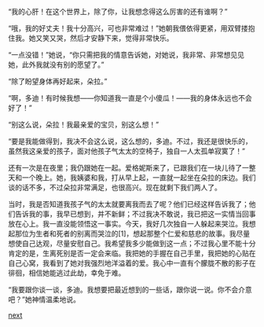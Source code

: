 
“我的心肝！在这个世界上，除了你，让我想念得这么厉害的还有谁啊？”

“哦，我的好丈夫！我十分高兴，可也非常难过！”她朝我偎依得更紧，用双臂搂抱住我。她又笑又哭，然后才安静下来，觉得非常快乐。

“一点没错！”她说，“你只需把我的情意告诉她，对她说，我非常、非常想见见她，此外我就没有别的愿望了。”

“除了盼望身体再好起来，朵拉。”

“啊，多迪！有时候我想——你知道我一直是个小傻瓜！——我的身体永远也不会好了！”

“别这么说，朵拉！我最亲爱的宝贝，别这么想！”

“要是我能做得到，我决不会这么说，这么想的，多迪。不过，我还是很快乐的，虽然我这亲爱的孩子，面对他孩子气太太的空椅子，独自一人太孤单寂寞了！”

还有一次是在夜里；我仍跟她在一起。爱格妮斯来了，已跟我们在一块儿待了一整天和一个晚上。她，我姨婆和我，打从早上起，一直就一起坐在朵拉的床边。我们谈的话不多，不过朵拉非常满足，也很高兴。现在就剩下我们两人了。

当时，我是否知道我孩子气的太太就要离我而去了呢？他们已经这样告诉我了；他们告诉我的事，我早已想到，并不新鲜；不过我决不敢说，我已把这一实情当回事放在心上。我一直没能领悟这一事实。今天，我好几次独自一人躲起来哭泣。我想起那位为生者和死者的别离而哭泣的[1]，想起那整个仁爱和慈悲的故事。我尽量想使自己达观，尽量安慰自己。我希望我多少能做到这一点；不过我心里不能十分肯定的是，生离死别是否一定会来临。我把她的手握在自己手里，我把她的心贴在自己心窝，我看到了她对我强烈地洋溢着的爱。我心中一直有个朦胧不散的影子在徘徊，相信她能逃过此劫，幸免于难。

“我要跟你谈一谈，多迪。我想要把最近想到的一些话，跟你说一说。你不会介意吧？”她神情温柔地说。

[next](page679.md)